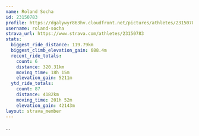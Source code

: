 ```yaml
---
name: Roland Socha
id: 23150783
profile: https://dgalywyr863hv.cloudfront.net/pictures/athletes/23150783/14745672/4/large.jpg
username: roland-socha
strava_url: https://www.strava.com/athletes/23150783
stats:
  biggest_ride_distance: 119.79km
  biggest_climb_elevation_gain: 688.4m
  recent_ride_totals:
    count: 6
    distance: 320.31km
    moving_time: 18h 15m
    elevation_gain: 5211m
  ytd_ride_totals:
    count: 87
    distance: 4182km
    moving_time: 201h 52m
    elevation_gain: 42143m
layout: strava_member
--- 
```

...
